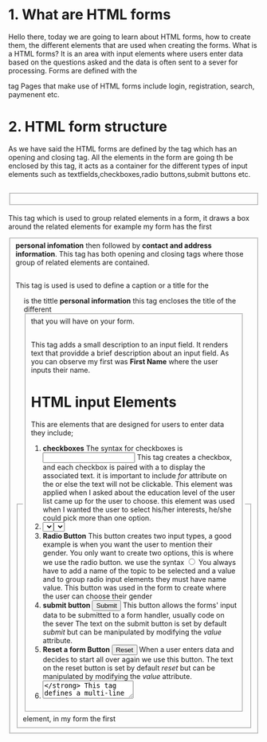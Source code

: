 # 1. What are HTML forms
Hello there, today we are going to learn about HTML forms, how to create them, the different elements that are used when creating the forms.
What is a HTML forms? It is an area with input elements where users enter data based on the questions asked and the data is often sent to a sever for processing.
Forms are defined with the <form> tag
Pages that make use of HTML forms include login, registration, search, paymenent etc.
# 2. HTML form structure
As we have said the HTML forms are defined by the <form> tag which has an opening and closing tag.
All the elements in the form are going th be enclosed by this tag, it acts as a container for the different types of input elements such as textfields,checkboxes,radio buttons,submit buttons etc.
## **<fieldset>** 
This tag which is used to group related elements in a form, it draws a box around the related elements for example my form has the first <fieldset> **personal infomation** then followed by **contact and address information**.
This tag has both opening and closing tags where those group of related elements are contained.
## **<legend>**
This tag is used is used to define a caption or a title for the <fieldset> element, in my form the first <legend > is the tittle **personal information**
this tag encloses the title of the different <fieldset> that you will have on your form.
## **<label>**
This tag adds a small description to an input field. It renders text that providde a brief description about an input field.
As you can observe my first <label> was **First Name** where the user inputs their name. 
# HTML input Elements
This are elements  that are designed for users to enter data they include;
1. **checkboxes**
   The syntax for checkboxes is <input type="checkboxes">
   This tag creates a checkbox, and each checkbox is paired with a <label> to display the associated text.
   it is important to include *for* attribute on the <label> or else the text will not be clickable.
   This element was applied when I asked about the education level of the user list came up for the user to choose.
   this element was used when I wanted the user to select his/her interests, he/she could pick more than one option.
3. **<select>**
   This element has an opening and a closing tag. It is used to create a drop-down list.
   The *name* attribute is needed to refference the form data after the form is submitted, if left out no data from the the drop-down list will be submitted.
   The *id* attribute is needed to associate the drop down-list with a <label>
   The *<option>* tag is enclosed inside the <select> tag and it defines the available options in the drop-down list.
   This element was applied when I asked about the education level of the user list came up for the user to choose 
5. **Radio Button**
   This button creates two input types, a good example is when you want the user to mention their gender. You only want to create two options, this is where we use the radio button.
   we use the syntax <input type="radio">
   You always have to add a name of the topic to be selected and a value and to group radio input elements they must have name value.
   This button was used in the form to create where the user can choose their gender
7. **submit button**
   <input type="submit">
   This button  allows the forms' input data to be submitted  to a form handler, usually code on the sever
   The text on the submit button is set by default *submit* but can be manipulated by modifying the *value* attribute.
8. **Reset a form Button**
   <input type="reset">
   When a user enters data and decides to start all over again we use this button.
   The text on the reset button is set by default *reset* but can be manipulated by modifying the *value* attribute.
9. **<textarea>**
   This tag defines a multi-line text input control, it is used to collect user inputs like comments or reviews.
   The sixe of the <textarea> is specified by the *col* and *rows* attributes
   The *name* attribute is needed to efference the form data after the form is submitted, the *id* attribute is needed to associate the <textarea> with the <label>.
   






